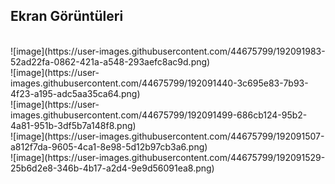 
## Ekran Görüntüleri
<br>
![image](https://user-images.githubusercontent.com/44675799/192091983-52ad22fa-0862-421a-a548-293aefc8ac9d.png)
<br>
![image](https://user-images.githubusercontent.com/44675799/192091440-3c695e83-7b93-4f23-a195-adc5aa35ca64.png)
<br>
![image](https://user-images.githubusercontent.com/44675799/192091499-686cb124-95b2-4a81-951b-3df5b7a148f8.png)
<br>
![image](https://user-images.githubusercontent.com/44675799/192091507-a812f7da-9605-4ca1-8e98-5d12b97cb3a6.png)
<br>
![image](https://user-images.githubusercontent.com/44675799/192091529-25b6d2e8-346b-4b17-a2d4-9e9d56091ea8.png)
